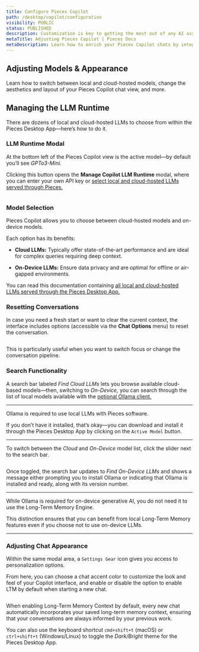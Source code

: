 ```yaml
---
title: Configure Pieces Copilot
path: /desktop/copilot/configuration
visibility: PUBLIC
status: PUBLISHED
description: Customization is key to getting the most out of any AI assistant. Read about switching between local and cloud-hosted models, adjusting the appearance of Pieces Copilot Chats, and more.
metaTitle: Adjusting Pieces Copilot | Pieces Docs
metaDescription: Learn how to enrich your Pieces Copilot chats by integrating context – like folders, file, and other saved materials – from your previous tasks and current projects.
---
```


## Adjusting Models & Appearance

Learn how to switch between local and cloud-hosted models, change the aesthetics and layout of your Pieces Copilot chat view, and more.

## Managing the LLM Runtime

There are dozens of local and cloud-hosted LLMs to choose from within the Pieces Desktop App—here’s how to do it.

### LLM Runtime Modal

At the bottom left of the Pieces Copilot view is the active model—by default you’ll see *GPTo3-Mini.*

Clicking this button opens the **Manage Copilot LLM Runtime** modal, where you can enter your own API key or [select local and cloud-hosted LLMs served through Pieces.](/products/core-dependencies/ollama#using-local-vs-cloud-models)

<Image src="https://storage.googleapis.com/hashnode_product_documentation_assets/desktop_app_assets/desktop_app_MAIN/new_media/Settings/Pieces%20Copilot/screenshot_of_llms.png" alt="" align="center" fullwidth="true" />

### Model Selection

Pieces Copilot allows you to choose between cloud-hosted models and on-device models.

Each option has its benefits:

* **Cloud LLMs:** Typically offer state-of-the-art performance and are ideal for complex queries requiring deep context.

* **On-Device LLMs:** Ensure data privacy and are optimal for offline or air-gapped environments.

You can read this documentation containing [all local and cloud-hosted LLMs served through the Pieces Desktop App.](/products/core-dependencies/ollama/supported-models)

### Resetting Conversations

In case you need a fresh start or want to clear the current context, the interface includes options (accessible via the **Chat Options** menu) to reset the conversation.

<Image src="https://storage.googleapis.com/hashnode_product_documentation_assets/desktop_app_assets/desktop_app_MAIN/new_media/Desktop%20App/quick%20options%20(3%20dots).png" alt="" align="center" fullwidth="true" />

This is particularly useful when you want to switch focus or change the conversation pipeline.

### Search Functionality

A search bar labeled *Find Cloud LLMs* lets you browse available cloud-based models—then, switching to *On-Device,* you can search through the list of local models available with the [optional Ollama client.](/products/core-dependencies/ollama)

***

<Callout type="alert">
  Ollama is required to use local LLMs with Pieces software.

  If you don’t have it installed, that’s okay—you can download and install it through the Pieces Desktop App by clicking on the `Active Model` button.
</Callout>

***

To switch between the *Cloud* and *On-Device* model list, click the slider next to the search bar.

<Image src="https://storage.googleapis.com/hashnode_product_documentation_assets/desktop_app_assets/desktop_app_MAIN/new_media/Desktop%20App/scrolling_through_llms.gif" alt="" align="center" fullwidth="true" />

Once toggled, the search bar updates to *Find On-Device LLMs* and shows a message either prompting you to install Ollama or indicating that Ollama is installed and ready, along with its version number.

***

<Callout type="tip">
  While Ollama is required for on-device generative AI, you do not need it to use the Long-Term Memory Engine.

  This distinction ensures that you can benefit from local Long-Term Memory features even if you choose not to use on-device LLMs.
</Callout>

***

### Adjusting Chat Appearance

Within the same modal area, a `Settings Gear` icon gives you access to personalization options.

From here, you can choose a chat accent color to customize the look and feel of your Copilot interface, and enable or disable the option to enable LTM by default when starting a new chat.

<Image src="https://storage.googleapis.com/hashnode_product_documentation_assets/desktop_app_assets/desktop_app_MAIN/new_media/Settings/Aesthetics/changing_colors.png" alt="" align="center" fullwidth="true" />

When enabling Long-Term Memory Context by default, every new chat automatically incorporates your saved long-term memory context, ensuring that your conversations are always informed by your previous work.

You can also use the keyboard shortcut `cmd+shift+t` (macOS) or `ctrl+shift+t` (Windows/Linux) to toggle the *Dark/Bright* theme for the Pieces Desktop App.

<Image src="https://storage.googleapis.com/hashnode_product_documentation_assets/desktop_app_assets/desktop_app_MAIN/new_media/Desktop%20App/screenshot_of_copilot.png" alt="" align="center" fullwidth="true" />